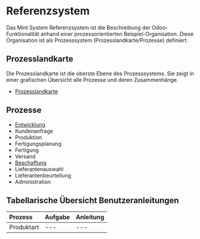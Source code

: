 # Referenzsystem
Das Mint System Referenzsystem ist die Beschreibung der Odoo-Funktionalität anhand einer prozessorientierten Beispiel-Organisation.
Diese Organisation ist als Prozesssystem (Prozesslandkarte/Prozesse) definiert.

## Prozesslandkarte
Die Prozesslandkarte ist die oberste Ebene des Prozesssystems.
Sie zeigt in einer grafischen Übersicht alle Prozesse und deren Zusammenhänge.
- [Prozesslandkarte](Prozesslandkarte.md)

## Prozesse
- [Entwicklung](Prozess-Entwicklung)
- Kundenanfrage
- Produktion
- Fertigungsplanung
- Fertigung
- Versand
- [Beschaffung](Prozess-Beschaffung)
- Lieferantenauswahl
- Lieferantenbeurteilung
- Administration

## Tabellarische Übersicht Benutzeranleitungen
Prozess |Aufgabe|Anleitung
:- |:- |:-
Produktart|---|---
